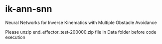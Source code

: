 # ik-ann-snn
Neural Networks for Inverse Kinematics with Multiple Obstacle Avoidance

Please unzip end_effector_test-200000.zip file in Data folder before code execution
